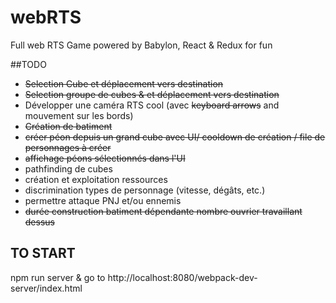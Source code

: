 # webRTS

Full web RTS Game powered by Babylon, React & Redux for fun

##TODO
* ~~Selection Cube et déplacement vers destination~~
* ~~Selection groupe de cubes & et déplacement vers destination~~
* Développer une caméra RTS cool (avec ~~keyboard arrows~~ and mouvement sur les bords)
* ~~Création de batiment~~
* ~~créer péon depuis un grand cube avec UI/ cooldown de création / file de personnages à créer~~
* ~~affichage péons sélectionnés dans l'UI~~
* pathfinding de cubes
* création et exploitation ressources
* discrimination types de personnage (vitesse, dégâts, etc.)
* permettre attaque PNJ et/ou ennemis
* ~~durée construction batiment dépendante nombre ouvrier travaillant dessus~~

## TO START
npm run server & go to http://localhost:8080/webpack-dev-server/index.html